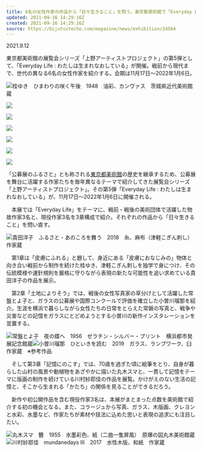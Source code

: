 ```yaml
---
title: 6名の女性作家の作品から「日々生きること」を問う。東京都美術館で「Everyday Life わたしは生まれなおしている」が開催
updated: 2021-09-16 14:29:16Z
created: 2021-09-16 14:29:16Z
source: https://bijutsutecho.com/magazine/news/exhibition/24564
---
```


2021.9.12

東京都美術館の展覧会シリーズ「上野アーティストプロジェクト」の第5弾として、「Everyday Life : わたしは生まれなおしている」が開催。戦前から現代まで、世代の異なる6名の女性作家を紹介する。会期は11月17日～2022年1月6日。

[![](https://bt.imgix.net/magazine/24564/main/1631181996221_117dd9fea061944236f2b90bc3248aca.jpg?auto=format&fm=jpg&w=1472&h=828&fit=clip&rect=0,87,1600,900&v=5)](https://bijutsutecho.com/magazine/exhibition/24564/pictures/1)桂ゆき　ひまわりの咲く午後　1948　油彩、カンヴァス　茨城県近代美術館蔵

[![](https://bt.imgix.net/magazine/24564/main/1631181996221_117dd9fea061944236f2b90bc3248aca.jpg?v=5&auto=format&fm=jpg&q=35&fit=crop&w=96&h=96&crop=faces%2Cedges&dpr=2)](https://bijutsutecho.com/magazine/news/exhibition/24564/pictures/1)

[![](https://bt.imgix.net/magazine/24564/content/1631182245682_85ef786a649eadcf52a0990680e03336.jpg?v=0&auto=format&fm=jpg&q=35&fit=crop&w=96&h=96&crop=faces%2Cedges&dpr=2)](https://bijutsutecho.com/magazine/news/exhibition/24564/pictures/2)

[![](https://bt.imgix.net/magazine/24564/content/1631182257959_68e1d705a99718b3d0ef5f71bacdb793.jpg?v=0&auto=format&fm=jpg&q=35&fit=crop&w=96&h=96&crop=faces%2Cedges&dpr=2)](https://bijutsutecho.com/magazine/news/exhibition/24564/pictures/3)

[![](https://bt.imgix.net/magazine/24564/content/1631182260928_3aa3e63237726751ac87c4dab633d7da.jpg?v=0&auto=format&fm=jpg&q=35&fit=crop&w=96&h=96&crop=faces%2Cedges&dpr=2)](https://bijutsutecho.com/magazine/news/exhibition/24564/pictures/4)

[![](https://bt.imgix.net/magazine/24564/content/1631182273789_2dece87a391fea80f372f13362454a18.jpg?v=0&auto=format&fm=jpg&q=35&fit=crop&w=96&h=96&crop=faces%2Cedges&dpr=2)](https://bijutsutecho.com/magazine/news/exhibition/24564/pictures/5)

[![](https://bt.imgix.net/magazine/24564/content/1631182276869_8730a2cda79f1cda5eb74dd52d988625.jpg?v=0&auto=format&fm=jpg&q=35&fit=crop&w=96&h=96&crop=faces%2Cedges&dpr=2)](https://bijutsutecho.com/magazine/news/exhibition/24564/pictures/6)

「公募展のふるさと」とも称される[東京都美術館](https://bijutsutecho.com/museums-galleries/26)の歴史を継承するため、公募展を舞台に活躍する作家たちを毎年異なるテーマで紹介してきた展覧会シリーズ「上野アーティストプロジェクト」。その第5弾「Everyday Life : わたしは生まれなおしている」が、11月17日～2022年1月6日に開催される。

　本展では「Everyday Life」をテーマに、戦前・戦後の美術団体で活躍した物故作家3名と、現役作家3名を3章構成で紹介。それぞれの作品から「日々生きること」を問い直す。

![](https://bt.imgix.net/magazine/24564/content/1631182245682_85ef786a649eadcf52a0990680e03336.jpg?auto=format&fm=jpg&w=1920&h=1080&fit=max&v=0)貴田洋子　ふるさと・あのころを舞う　2018　糸、麻布（津軽こぎん刺し）　作家蔵

　第1章は「皮膚にふれる」と題して、身近にある「皮膚におなじみの」物体と向き合い戦前から制作を続けた桂ゆき、津軽こぎん刺しを独学で身につけ、その伝統模様や運針規則を厳格に守りながら表現の新たな可能性を追い求めている貴田洋子の作品を展示。

　第2章「土地によりそう」では、戦後の女性写真家の草分けとして活躍した常盤とよ子と、ガラスの公募展や国際コンクールで評価を確立した小曽川瑠那を紹介。生涯を横浜で暮らしながら女性たちの日常をとらえた常磐の写真と、戦争や災害などの記憶をガラスにとどめようとする小曽川の新作インスタレーションを並置する。

![](https://bt.imgix.net/magazine/24564/content/1631182257959_68e1d705a99718b3d0ef5f71bacdb793.jpg?auto=format&fm=jpg&w=1920&h=1080&fit=max&v=0)常盤とよ子　夜の蝶へ　1956　ゼラチン・シルバー・プリント　横浜都市発展記念館蔵![](https://bt.imgix.net/magazine/24564/content/1631182260928_3aa3e63237726751ac87c4dab633d7da.jpg?auto=format&fm=jpg&w=1920&h=1080&fit=max&v=0)小曽川瑠那　ひといきを読む　2019　ガラス、ランプワーク、臼　作家蔵　※参考作品

　そして第3章「記憶にのこす」では、70歳を過ぎた頃に絵筆をとり、自身が暮らした山村の風景や動植物をあざやかに描いた丸木スマと、一貫して記憶をテーマに版画の制作を続けている川村紗耶佳の作品を展覧。かけがえのない生活の記憶と、そこから生まれる「かたち」の関係を見ることができるだろう。

　新作や初公開作品を含む現役作家3名は、本展がまとまった点数を美術館で紹介する初の機会となる。また、コラージュから写真、ガラス、木版画、クレヨンと水彩、水墨など、作家たちが素材や技法に込めた思いと表現の追求にも注目したい。

![](https://bt.imgix.net/magazine/24564/content/1631182273789_2dece87a391fea80f372f13362454a18.jpg?auto=format&fm=jpg&w=1920&h=1080&fit=max&v=0)丸木スマ　簪　1955　水墨彩色、紙（二曲一隻屏風）　原爆の図丸木美術館蔵![](https://bt.imgix.net/magazine/24564/content/1631182276869_8730a2cda79f1cda5eb74dd52d988625.jpg?auto=format&fm=jpg&w=1920&h=1080&fit=max&v=0)川村紗耶佳　mundanedays Ⅲ　2017　水性木版、和紙　作家蔵